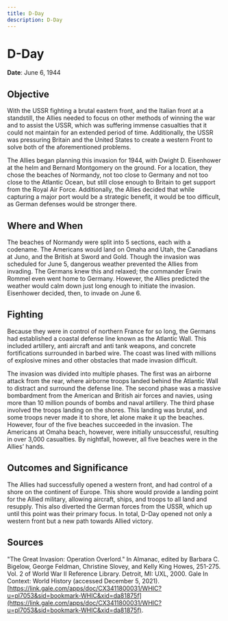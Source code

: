 ```yaml
---
title: D-Day
description: D-Day
---
```


# D-Day

**Date**: June 6, 1944

## Objective

With the USSR fighting a brutal eastern front, and the Italian front at a standstill, the Allies needed to focus on other methods of winning the war and to assist the USSR, which was suffering immense casualties that it could not maintain for an extended period of time. Additionally, the USSR was pressuring Britain and the United States to create a western Front to solve both of the aforementioned problems.

The Allies began planning this invasion for 1944, with Dwight D. Eisenhower at the helm and Bernard Montgomery on the ground. For a location, they chose the beaches of Normandy, not too close to Germany and not too close to the Atlantic Ocean, but still close enough to Britain to get support from the Royal Air Force. Additionally, the Allies decided that while capturing a major port would be a strategic benefit, it would be too difficult, as German defenses would be stronger there.

## Where and When

The beaches of Normandy were split into 5 sections, each with a codename. The Americans would land on Omaha and Utah, the Canadians at Juno, and the British at Sword and Gold. Though the invasion was scheduled for June 5, dangerous weather prevented the Allies from invading. The Germans knew this and relaxed; the commander Erwin Rommel even went home to Germany. However, the Allies predicted the weather would calm down just long enough to initiate the invasion. Eisenhower decided, then, to invade on June 6.

## Fighting

Because they were in control of northern France for so long, the Germans had established a coastal defense line known as the Atlantic Wall. This included artillery, anti aircraft and anti tank weapons, and concrete fortifications surrounded in barbed wire. The coast was lined with millions of explosive mines and other obstacles that made invasion difficult.

The invasion was divided into multiple phases. The first was an airborne attack from the rear, where airborne troops landed behind the Atlantic Wall to distract and surround the defense line. The second phase was a massive bombardment from the American and British air forces and navies, using more than 10 million pounds of bombs and naval artillery. The third phase involved the troops landing on the shores. This landing was brutal, and some troops never made it to shore, let alone make it up the beaches. However, four of the five beaches succeeded in the invasion. The Americans at Omaha beach, however, were initially unsuccessful, resulting in over 3,000 casualties. By nightfall, however, all five beaches were in the Allies’ hands.

## Outcomes and Significance

The Allies had successfully opened a western front, and had control of a shore on the continent of Europe. This shore would provide a landing point for the Allied military, allowing aircraft, ships, and troops to all land and resupply. This also diverted the German forces from the USSR, which up until this point was their primary focus. In total, D-Day opened not only a western front but a new path towards Allied victory.

## Sources

"The Great Invasion: Operation Overlord." In Almanac, edited by Barbara C. Bigelow, George Feldman, Christine Slovey, and Kelly King Howes, 251-275. Vol. 2 of World War II Reference Library. Detroit, MI: UXL, 2000. Gale In Context: World History (accessed December 5, 2021). [https://link.gale.com/apps/doc/CX3411800031/WHIC?u=pl7053&sid=bookmark-WHIC&xid=da81875f](https://link.gale.com/apps/doc/CX3411800031/WHIC?u=pl7053&sid=bookmark-WHIC&xid=da81875f).
